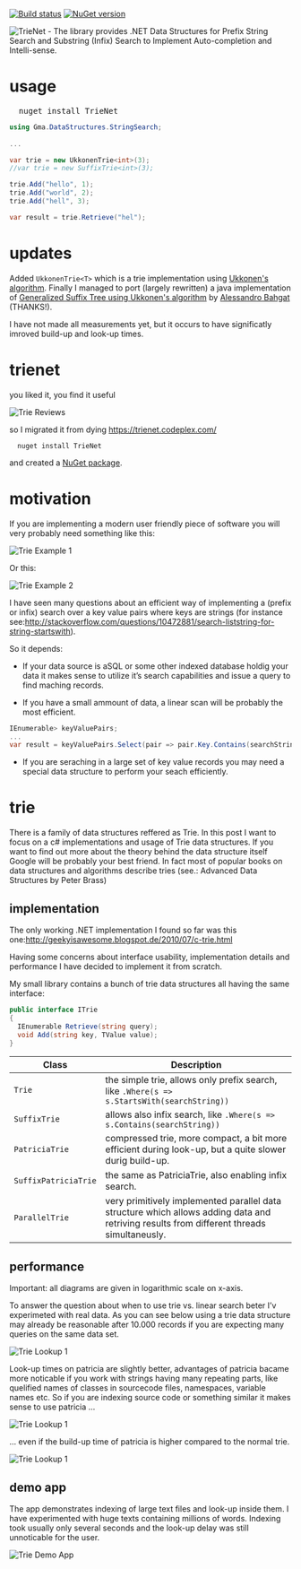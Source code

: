 [![Build status](https://ci.appveyor.com/api/projects/status/4ruj2ijq2uc0pu2m/branch/master?svg=true)](https://ci.appveyor.com/project/gmamaladze/trienet/branch/master) [![NuGet version](https://badge.fury.io/nu/TrieNet.svg)](https://badge.fury.io/nu/TrieNet)

![TrieNet - The library provides .NET Data Structures for Prefix String Search and Substring (Infix) Search to Implement Auto-completion and Intelli-sense.](/img/trienet.png)

# usage

<pre>
  nuget install TrieNet
</pre>


```csharp
using Gma.DataStructures.StringSearch;
	
...

var trie = new UkkonenTrie<int>(3);
//var trie = new SuffixTrie<int>(3);

trie.Add("hello", 1);
trie.Add("world", 2);
trie.Add("hell", 3);

var result = trie.Retrieve("hel");
```

# updates

Added `UkkonenTrie<T>` which is a trie implementation using [Ukkonen's algorithm](https://en.wikipedia.org/wiki/Ukkonen%27s_algorithm).
Finally I managed to port (largely rewritten) a java implementation of [Generalized Suffix Tree using Ukkonen's algorithm](https://github.com/abahgat/suffixtree) by [Alessandro Bahgat](https://github.com/abahgat) (THANKS!). 

I have not made all measurements yet, but it occurs to have significatly imroved build-up and look-up times. 

# trienet

you liked it, you find it useful

![Trie Reviews](/img/reviews.png)

so I migrated it from dying https://trienet.codeplex.com/ 

```shell
  nuget install TrieNet
```

and created a [NuGet package](https://www.nuget.org/packages/TrieNet/).


# motivation
If you are implementing a modern user friendly piece of software you will very probably need something like this:

![Trie Example 1](/img/trie-example.png)

Or this:

![Trie Example 2](/img/trie-example_2.png)

I have seen many questions about an efficient way of implementing a (prefix or infix) search over a key value pairs where keys are strings (for instance see:http://stackoverflow.com/questions/10472881/search-liststring-for-string-startswith).

So it depends:

* If your data source is aSQL or some other indexed database holdig your data it makes sense to utilize it’s search capabilities and issue a query to find maching records.

* If you have a small ammount of data, a linear scan will be probably the most efficient.

 
```csharp
IEnumerable> keyValuePairs;
...
var result = keyValuePairs.Select(pair => pair.Key.Contains(searchString));
``` 
 

* If you are seraching in a large set of key value records you may need a special data structure to perform your seach efficiently.


# trie

There is a family of data structures reffered as Trie. In this post I want to focus on a c# implementations and usage of Trie data structures. If you want to find out more about the theory behind the data structure itself Google will be probably your best friend. In fact most of popular books on data structures and algorithms describe tries (see.: Advanced Data Structures by Peter Brass)

## implementation

The only working .NET implementation I found so far was this one:http://geekyisawesome.blogspot.de/2010/07/c-trie.html

Having some concerns about interface usability, implementation details and performance I have decided to implement it from scratch.

My small library contains a bunch of trie data structures all having the same interface:


```csharp
public interface ITrie
{
  IEnumerable Retrieve(string query);
  void Add(string key, TValue value);
}
```

Class|Description  
-----|-------------
`Trie` | the simple trie, allows only prefix search, like `.Where(s => s.StartsWith(searchString))`
`SuffixTrie` | allows also infix search, like `.Where(s => s.Contains(searchString))`
`PatriciaTrie` | compressed trie, more compact, a bit more efficient during look-up, but a quite slower durig build-up.
`SuffixPatriciaTrie` | the same as PatriciaTrie, also enabling infix search.
`ParallelTrie` | very primitively implemented parallel data structure which allows adding data and retriving results from different threads simultaneusly.

## performance

Important: all diagrams are given in logarithmic scale on x-axis.

To answer the question about when to use trie vs. linear search beter I’v experimeted with real data.
As you can see below using a trie data structure may already be reasonable after 10.000 records if you are expecting many queries on the same data set.

![Trie Lookup 1](/img/trie-look-up1.png)

Look-up times on patricia are slightly better, advantages of patricia bacame more noticable if you work with strings having many repeating parts, like quelified names of classes in sourcecode files, namespaces, variable names etc. So if you are indexing source code or something similar it makes sense to use patricia …

![Trie Lookup 1](/img/trie-look-up2.png)

… even if the build-up time of patricia is higher compared to the normal trie.

![Trie Lookup 1](/img/trie-build-up1.png)

 

## demo app

The app demonstrates indexing of large text files and look-up inside them. I have experimented with huge texts containing millions of words. Indexing took usually only several seconds and the look-up delay was still unnoticable for the user.

![Trie Demo App](/img/trie-demo-app.png)

